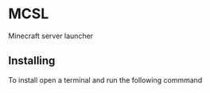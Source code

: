 # MCSL
Minecraft server launcher


## Installing
To install open a terminal and run the following commmand
```bash

```
